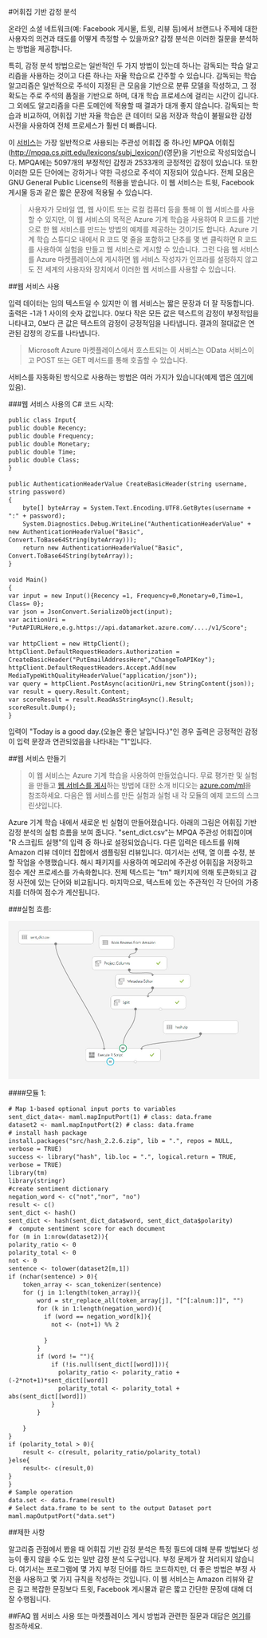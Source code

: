 ﻿<properties title="Lexicon Based Sentiment Analysis" pageTitle="1단계: 어휘집 기반 감정 분석 | Azure" description="어휘집 기반 감정 분석" metaKeywords="" services="machine-learning" solutions="" documentationCenter="" authors="jaymathe" manager="paulettm" editor="cgronlun" videoId="" scriptId="" />

<tags ms.service="machine-learning" ms.workload="data-services" ms.tgt_pltfrm="na" ms.devlang="na" ms.topic="article" ms.date="10/08/2014" ms.author="jaymathe" /> 



#어휘집 기반 감정 분석 

 


온라인 소셜 네트워크(예: Facebook 게시물, 트윗, 리뷰 등)에서 브랜드나 주제에 대한 사용자의 의견과 태도를 어떻게 측정할 수 있을까요? 감정 분석은 이러한 질문을 분석하는 방법을 제공합니다.

특히, 감정 분석 방법으로는 일반적인 두 가지 방법이 있는데 하나는 감독되는 학습 알고리즘을 사용하는 것이고 다른 하나는 자율 학습으로 간주할 수 있습니다. 감독되는 학습 알고리즘은 일반적으로 주석이 지정된 큰 모음을 기반으로 분류 모델을 작성하고, 그 정확도는 주로 주석의 품질을 기반으로 하며, 대개 학습 프로세스에 걸리는 시간이 깁니다. 그 외에도 알고리즘을 다른 도메인에 적용할 때 결과가 대개 좋지 않습니다. 감독되는 학습과 비교하여, 어휘집 기반 자율 학습은 큰 데이터 모음 저장과 학습이 불필요한 감정 사전을 사용하여 전체 프로세스가 훨씬 더 빠릅니다. 

이 [서비스](https://datamarket.azure.com/dataset/aml_labs/lexicon_based_sentiment_analysis)는 가장 일반적으로 사용되는 주관성 어휘집 중 하나인 MPQA 어휘집(http://mpqa.cs.pitt.edu/lexicons/subj_lexicon/)(영문)을 기반으로 작성되었습니다. MPQA에는 5097개의 부정적인 감정과 2533개의 긍정적인 감정이 있습니다. 또한 이러한 모든 단어에는 강하거나 약한 극성으로 주석이 지정되어 있습니다. 전체 모음은 GNU General Public License의 적용을 받습니다. 이 웹 서비스는 트윗, Facebook 게시물 등과 같은 짧은 문장에 적용될 수 있습니다. 

>사용자가 모바일 앱, 웹 사이트 또는 로컬 컴퓨터 등을 통해 이 웹 서비스를 사용할 수 있지만, 이 웹 서비스의 목적은 Azure 기계 학습을 사용하여 R 코드를 기반으로 한 웹 서비스를 만드는 방법의 예제를 제공하는 것이기도 합니다. Azure 기계 학습 스튜디오 내에서 R 코드 몇 줄을 포함하고 단추를 몇 번 클릭하면 R 코드를 사용하여 실험을 만들고 웹 서비스로 게시할 수 있습니다. 그런 다음 웹 서비스를 Azure 마켓플레이스에 게시하면 웹 서비스 작성자가 인프라를 설정하지 않고도 전 세계의 사용자와 장치에서 이러한 웹 서비스를 사용할 수 있습니다.

##웹 서비스 사용

입력 데이터는 임의 텍스트일 수 있지만 이 웹 서비스는 짧은 문장과 더 잘 작동합니다. 출력은 -1과 1 사이의 숫자 값입니다. 0보다 작은 모든 값은 텍스트의 감정이 부정적임을 나타내고, 0보다 큰 값은 텍스트의 감정이 긍정적임을 나타냅니다. 결과의 절대값은 연관된 감정의 강도를 나타냅니다. 

>Microsoft Azure 마켓플레이스에서 호스트되는 이 서비스는 OData 서비스이고 POST 또는 GET 메서드를 통해 호출할 수 있습니다. 

서비스를 자동화된 방식으로 사용하는 방법은 여러 가지가 있습니다(예제 앱은 [여기](http://microsoftazuremachinelearning.azurewebsites.net/)에 있음).

###웹 서비스 사용의 C# 코드 시작:

	public class Input{
	public double Recency;
	public double Frequency;
	public double Monetary;
	public double Time;
	public double Class;
	}

	public AuthenticationHeaderValue CreateBasicHeader(string username, string password)
    {
        byte[] byteArray = System.Text.Encoding.UTF8.GetBytes(username + ":" + password);
        System.Diagnostics.Debug.WriteLine("AuthenticationHeaderValue" + new AuthenticationHeaderValue("Basic", Convert.ToBase64String(byteArray)));
        return new AuthenticationHeaderValue("Basic", Convert.ToBase64String(byteArray));
    }
       
	void Main()
	{
  	var input = new Input(){Recency =1, Frequency=0,Monetary=0,Time=1, Class= 0};
	var json = JsonConvert.SerializeObject(input);
	var acitionUri =  "PutAPIURLHere,e.g.https://api.datamarket.azure.com/..../v1/Score";
       
  	var httpClient = new HttpClient();
   	httpClient.DefaultRequestHeaders.Authorization = CreateBasicHeader("PutEmailAddressHere","ChangeToAPIKey");
   	httpClient.DefaultRequestHeaders.Accept.Add(new MediaTypeWithQualityHeaderValue("application/json"));
  	var query = httpClient.PostAsync(acitionUri,new StringContent(json));
  	var result = query.Result.Content;
  	var scoreResult = result.ReadAsStringAsync().Result;
  	scoreResult.Dump();
	}


입력이 "Today is a good day.(오늘은 좋은 날입니다.)"인 경우 출력은 긍정적인 감정이 입력 문장과 연관되었음을 나타내는 "1"입니다. 

##웹 서비스 만들기
>이 웹 서비스는 Azure 기계 학습을 사용하여 만들었습니다. 무료 평가판 및 실험을 만들고 [웹 서비스를 게시](http://azure.microsoft.com/ko-kr/documentation/articles/machine-learning-publish-web-service-to-azure-marketplace/)하는 방법에 대한 소개 비디오는 [azure.com/ml](http://azure.com/ml)을 참조하세요. 다음은 웹 서비스를 만든 실험과 실험 내 각 모듈의 예제 코드의 스크린샷입니다.


Azure 기계 학습 내에서 새로운 빈 실험이 만들어졌습니다. 아래의 그림은 어휘집 기반 감정 분석의 실험 흐름을 보여 줍니다. "sent_dict.csv"는 MPQA 주관성 어휘집이며 "R 스크립트 실행"의 입력 중 하나로 설정되었습니다. 다른 입력은 테스트를 위해 Amazon 리뷰 데이터 집합에서 샘플링된 리뷰입니다. 여기서는 선택, 열 이름 수정, 분할 작업을 수행했습니다.  해시 패키지를 사용하여 메모리에 주관성 어휘집을 저장하고 점수 계산 프로세스를 가속화합니다. 전체 텍스트는 "tm" 패키지에 의해 토큰화되고 감정 사전에 있는 단어와 비교됩니다. 마지막으로, 텍스트에 있는 주관적인 각 단어의 가중치를 더하여 점수가 계산됩니다. 

###실험 흐름:

![experimenmt flow][2]


####모듈 1:
	
	# Map 1-based optional input ports to variables
    sent_dict_data<- maml.mapInputPort(1) # class: data.frame
    dataset2 <- maml.mapInputPort(2) # class: data.frame
    # install hash package
    install.packages("src/hash_2.2.6.zip", lib = ".", repos = NULL, verbose = TRUE)
    success <- library("hash", lib.loc = ".", logical.return = TRUE, verbose = TRUE)
    library(tm)
    library(stringr)
    #create sentiment dictionary
    negation_word <- c("not","nor", "no")
    result <- c()
    sent_dict <- hash()
    sent_dict <- hash(sent_dict_data$word, sent_dict_data$polarity)
    #  compute sentiment score for each document
    for (m in 1:nrow(dataset2)){
	polarity_ratio <- 0
	polarity_total <- 0
	not <- 0
	sentence <- tolower(dataset2[m,1])
	if (nchar(sentence) > 0){
		token_array <- scan_tokenizer(sentence)
		for (j in 1:length(token_array)){
			word = str_replace_all(token_array[j], "[^[:alnum:]]", "")
		    for (k in 1:length(negation_word)){
		      if (word == negation_word[k]){
		        not <- (not+1) %% 2

			  }
		    }
			if (word != ""){
			    if (!is.null(sent_dict[[word]])){
			      polarity_ratio <- polarity_ratio + (-2*not+1)*sent_dict[[word]]
			      polarity_total <- polarity_total + abs(sent_dict[[word]])
			    }
			}
		  
		}
	}
	if (polarity_total > 0){
		result <- c(result, polarity_ratio/polarity_total)
	}else{
		result<- c(result,0)
	}
    }
    # Sample operation
    data.set <- data.frame(result)
    # Select data.frame to be sent to the output Dataset port
    maml.mapOutputPort("data.set")
	


##제한 사항

알고리즘 관점에서 봤을 때 어휘집 기반 감정 분석은 특정 필드에 대해 분류 방법보다 성능이 좋지 않을 수도 있는 일반 감정 분석 도구입니다. 부정 문제가 잘 처리되지 않습니다. 여기서는 프로그램에 몇 가지 부정 단어를 하드 코드하지만, 더 좋은 방법은 부정 사전을 사용하고 몇 가지 규칙을 작성하는 것입니다. 이 웹 서비스는 Amazon 리뷰와 같은 길고 복잡한 문장보다 트윗, Facebook 게시물과 같은 짧고 간단한 문장에 대해 더 잘 수행됩니다. 

##FAQ
웹 서비스 사용 또는 마켓플레이스 게시 방법과 관련한 질문과 대답은 [여기](http://azure.microsoft.com/ko-kr/documentation/articles/machine-learning-marketplace-faq)를 참조하세요.

[1]: ./media/machine-learning-r-csharp-lexicon-based-sentiment-analysis/sentiment_analysis_1.png
[2]: ./media/machine-learning-r-csharp-lexicon-based-sentiment-analysis/sentiment_analysis_2.png








